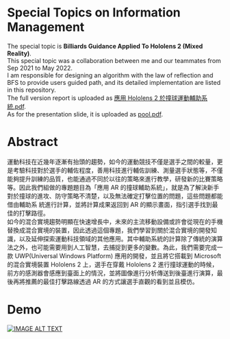 # Special Topics on Information Management
The special topic is **Billiards Guidance Applied To Hololens 2 (Mixed Reality)**.\
This special topic was a collaboration between me and our teammates from Sep 2021 to May 2022.\
I am responsible for designing an algorithm with the law of reflection and BFS to provide users guided path, and its detailed implementation are listed in this repository.\
The full version report is uploaded as [應用 Hololens 2 於撞球運動輔助系統.pdf](https://github.com/mattcy0514/special-topics-pool/blob/main/%E6%87%89%E7%94%A8%20Hololens%202%20%E6%96%BC%E6%92%9E%E7%90%83%E9%81%8B%E5%8B%95%E8%BC%94%E5%8A%A9%E7%B3%BB%E7%B5%B1.pdf).\
As for the presentation slide, it is uploaded as [pool.pdf](https://github.com/mattcy0514/special-topics-pool/blob/main/pool.pdf).

# Abstract
運動科技在近幾年逐漸有抬頭的趨勢，如今的運動競技不僅是選手之間的較量，更是考驗科技對於選手的輔佐程度，善用科技進行輔佐訓練、測量選手狀態等，不僅能夠提升訓練的品質，也能通過不同於以往的策略來進行教學，研發新的比賽策略等。因此我們組做的專題題目為「應用 AR 的撞球輔助系統」，就是為了解決新手對於撞球的進攻、防守策略不清楚，以及無法確定打擊位置的問題，這些問題都能借由輔助系 統進行計算，並將計算成果返回到 AR 的顯示畫面，指引選手找到最佳的打擊路徑。\
如今的混合實境趨勢明顯在快速增長中，未來的主流移動設備或許會從現在的手機替換成混合實境的裝置，因此透過這個專題，我們學習到關於混合實境的開發知識，以及延伸探索運動科技領域的其他應用。其中輔助系統的計算除了傳統的演算法之外，也可能需要用到人工智慧，去捕捉到更多的變數。為此，我們需要完成一款 UWP(Universal Windows Platform) 應用的開發，並且將它搭載到 Microsoft 的混合實境裝置 Hololens 2 上，選手在穿戴 Hololens 2 進行撞球運動的時候，前方的感測器會感應到臺面上的情況，並將圖像進行分析傳送到後臺進行演算，最後再將推薦的最佳打擊路線透過 AR 的方式讓選手直觀的看到並且模仿。

# Demo
[![IMAGE ALT TEXT](http://img.youtube.com/vi/FG3dJcm13Ao/0.jpg)](https://www.youtube.com/watch?v=FG3dJcm13Ao "Billiards Guidance Applied to Hololens 2")
